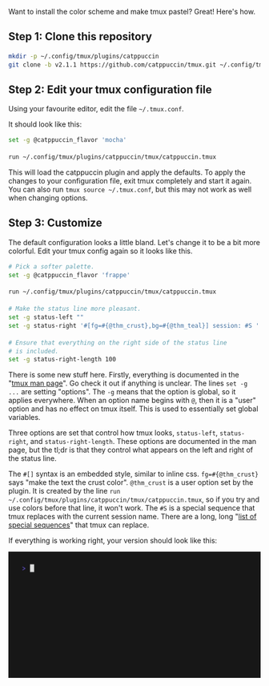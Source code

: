 Want to install the color scheme and make tmux pastel? Great! Here's how.

## Step 1: Clone this repository

<!-- x-release-please-start-version -->
```bash
mkdir -p ~/.config/tmux/plugins/catppuccin
git clone -b v2.1.1 https://github.com/catppuccin/tmux.git ~/.config/tmux/plugins/catppuccin/tmux
```
<!-- x-release-please-end -->

## Step 2: Edit your tmux configuration file

Using your favourite editor, edit the file `~/.tmux.conf`.

It should look like this:

```bash
set -g @catppuccin_flavor 'mocha'

run ~/.config/tmux/plugins/catppuccin/tmux/catppuccin.tmux
```

This will load the catppuccin plugin and apply the defaults.
To apply the changes to your configuration file, exit tmux completely
and start it again. You can also run `tmux source ~/.tmux.conf`, but this may
not work as well when changing options.

## Step 3: Customize

The default configuration looks a little bland. Let's change it to
be a bit more colorful. Edit your tmux config again so it looks like this.

```bash
# Pick a softer palette.
set -g @catppuccin_flavor 'frappe'

run ~/.config/tmux/plugins/catppuccin/tmux/catppuccin.tmux

# Make the status line more pleasant.
set -g status-left ""
set -g status-right '#[fg=#{@thm_crust},bg=#{@thm_teal}] session: #S '

# Ensure that everything on the right side of the status line
# is included.
set -g status-right-length 100
```

There is some new stuff here. Firstly, everything is documented in
the "[tmux man page](https://man7.org/linux/man-pages/man1/tmux.1.html)".
Go check it out if anything is unclear. The lines `set -g ...` are setting
"options". The `-g` means that the option is global, so it applies everywhere.
When an option name begins with `@`, then it is a "user" option and has no
effect on tmux itself. This is used to essentially set global variables.

Three options are set that control how tmux looks, `status-left`,
`status-right`, and `status-right-length`. These options are documented
in the man page, but the tl;dr is that they control what appears on the left
and right of the status line.

The `#[]` syntax is an embedded style, similar to inline css.
`fg=#{@thm_crust}` says "make the text the crust color". `@thm_crust` is a
user option set by the plugin. It is created by the line
`run ~/.config/tmux/plugins/catppuccin/tmux/catppuccin.tmux`, so if you try
and use colors before that line, it won't work. The `#S` is a special sequence
that tmux replaces with the current session name. There are a long, long
"[list of special sequences](https://man7.org/linux/man-pages/man1/tmux.1.html#FORMATS)"
that tmux can replace.

If everything is working right, your version should look like this:

![Demonstration of basic configuration](../../assets/demos/basic.gif)
